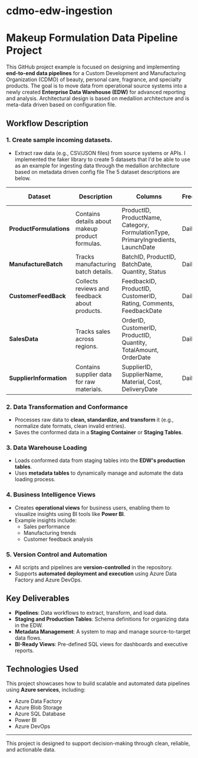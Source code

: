 # cdmo-edw-ingestion
# Makeup Formulation Data Pipeline Project

This GitHub project example is focused on designing and implementing **end-to-end data pipelines** for a Custom Development and Manufacturing Organization (CDMO) of beauty, personal care, fragrance, and specialty products. The goal is to move data from operational source systems into a newly created **Enterprise Data Warehouse (EDW)** for advanced reporting and analysis. Architectural design is based on medallion architecture and is meta-data driven based on configuration file.

## Workflow Description

### 1. Create sample incoming datasets.
- Extract raw data (e.g., CSV/JSON files) from source systems or APIs.  I implemented the faker library to create 5 datasets that I'd be able to use as an example for ingesting data through the medallion architecture based on metadata driven config file  The 5 dataset descriptions are below.
  
| Dataset              | Description                             | Columns                                                                                          | Frequency | File Format | File Naming Example                   |
|----------------------|-----------------------------------------|--------------------------------------------------------------------------------------------------|-----------|-------------|---------------------------------------|
| **ProductFormulations** | Contains details about makeup product formulas. | ProductID, ProductName, Category, FormulationType, PrimaryIngredients, LaunchDate               | Daily    | csv         | `productformula_20250126_081617.csv`  |
| **ManufactureBatch** | Tracks manufacturing batch details.     | BatchID, ProductID, BatchDate, Quantity, Status                                                 | Daily     | csv         | `manufacturebatch_20250126_081617.csv`|
| **CustomerFeedBack** | Collects reviews and feedback about products. | FeedbackID, ProductID, CustomerID, Rating, Comments, FeedbackDate                               |   Daily     | csv         | customerfeedback_20250126_081617.csv                                   |
| **SalesData**        | Tracks sales across regions.            | OrderID, CustomerID, ProductID, Quantity, TotalAmount, OrderDate                                | Daily       | csv         | sales_20250126_081617.csv                                 |
| **SupplierInformation** | Contains supplier data for raw materials. | SupplierID, SupplierName, Material, Cost, DeliveryDate                                          | Daily       | csv         | supplier_20250126_081617.csv                                  |

 
### 2. Data Transformation and Conformance
- Processes raw data to **clean, standardize, and transform** it (e.g., normalize date formats, clean invalid entries).
- Saves the conformed data in a **Staging Container** or **Staging Tables**.

### 3. Data Warehouse Loading
- Loads conformed data from staging tables into the **EDW's production tables**.
- Uses **metadata tables** to dynamically manage and automate the data loading process.

### 4. Business Intelligence Views
- Creates **operational views** for business users, enabling them to visualize insights using BI tools like **Power BI**.
- Example insights include:
  - Sales performance
  - Manufacturing trends
  - Customer feedback analysis

### 5. Version Control and Automation
- All scripts and pipelines are **version-controlled** in the repository.
- Supports **automated deployment and execution** using Azure Data Factory and Azure DevOps.

## Key Deliverables
- **Pipelines**: Data workflows to extract, transform, and load data.
- **Staging and Production Tables**: Schema definitions for organizing data in the EDW.
- **Metadata Management**: A system to map and manage source-to-target data flows.
- **BI-Ready Views**: Pre-defined SQL views for dashboards and executive reports.

## Technologies Used
This project showcases how to build scalable and automated data pipelines using **Azure services**, including:
- Azure Data Factory
- Azure Blob Storage
- Azure SQL Database
- Power BI
- Azure DevOps

---

This project is designed to support decision-making through clean, reliable, and actionable data.
